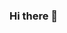 ### Hi there 👋

<!--
**JatinPruthi/JatinPruthi** is a ✨ _special_ ✨ repository because its `README.md` (this file) appears on your GitHub profile.


### 🔭 I’m currently working as a Software Engineer at 1mg Technologies.
